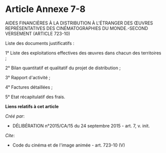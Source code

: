 # Article Annexe 7-8

AIDES FINANCIÈRES À LA DISTRIBUTION À L'ÉTRANGER DES ŒUVRES REPRÉSENTATIVES DES CINÉMATOGRAPHIES DU MONDE.-SECOND VERSEMENT
(ARTICLE 723-10) 

Liste des documents justificatifs : 

1° Liste des exploitations effectives des œuvres dans chacun des territoires ; 

2° Bilan quantitatif et qualitatif du projet de distribution ; 

3° Rapport d'activité ; 

4° Factures détaillées ; 

5° Etat récapitulatif des frais.

**Liens relatifs à cet article**

_Créé par_:

  - DÉLIBÉRATION n°2015/CA/15 du 24 septembre 2015 - art. 7, v. init.

_Cite_:

  - Code du cinéma et de l'image animée - art. 723-10 (V)
